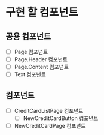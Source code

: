 # 구현 할 컴포넌트

## 공용 컴포넌트

- [ ] Page 컴포넌트
- [ ] Page.Header 컴포넌트
- [ ] Page.Content 컴포넌트
- [ ] Text 컴포넌트

## 컴포넌트

- [ ] CreditCardListPage 컴포넌트
  - [ ] NewCreditCardButton 컴포넌트
- [ ] NewCreditCardPage 컴포넌트
